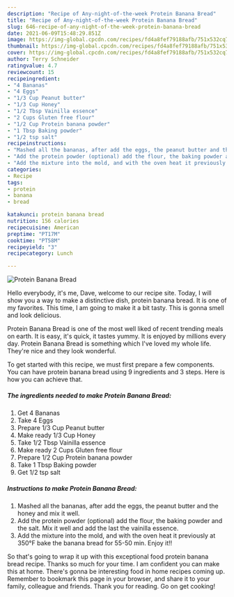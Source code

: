 ```yaml
---
description: "Recipe of Any-night-of-the-week Protein Banana Bread"
title: "Recipe of Any-night-of-the-week Protein Banana Bread"
slug: 646-recipe-of-any-night-of-the-week-protein-banana-bread
date: 2021-06-09T15:48:29.851Z
image: https://img-global.cpcdn.com/recipes/fd4a8fef79188afb/751x532cq70/protein-banana-bread-recipe-main-photo.jpg
thumbnail: https://img-global.cpcdn.com/recipes/fd4a8fef79188afb/751x532cq70/protein-banana-bread-recipe-main-photo.jpg
cover: https://img-global.cpcdn.com/recipes/fd4a8fef79188afb/751x532cq70/protein-banana-bread-recipe-main-photo.jpg
author: Terry Schneider
ratingvalue: 4.7
reviewcount: 15
recipeingredient:
- "4 Bananas"
- "4 Eggs"
- "1/3 Cup Peanut butter"
- "1/3 Cup Honey"
- "1/2 Tbsp Vainilla essence"
- "2 Cups Gluten free flour"
- "1/2 Cup Protein banana powder"
- "1 Tbsp Baking powder"
- "1/2 tsp salt"
recipeinstructions:
- "Mashed all the bananas, after add the eggs, the peanut butter and the honey and mix it well."
- "Add the protein powder (optional) add the flour, the baking powder and the salt. Mix it well and add the last the vainilla essence."
- "Add the mixture into the mold, and with the oven heat it previously at 350°F bake the banana bread for 55-50 min. Enjoy it!!"
categories:
- Recipe
tags:
- protein
- banana
- bread

katakunci: protein banana bread 
nutrition: 156 calories
recipecuisine: American
preptime: "PT17M"
cooktime: "PT58M"
recipeyield: "3"
recipecategory: Lunch

---
```



![Protein Banana Bread](https://img-global.cpcdn.com/recipes/fd4a8fef79188afb/751x532cq70/protein-banana-bread-recipe-main-photo.jpg)

Hello everybody, it's me, Dave, welcome to our recipe site. Today, I will show you a way to make a distinctive dish, protein banana bread. It is one of my favorites. This time, I am going to make it a bit tasty. This is gonna smell and look delicious.

Protein Banana Bread is one of the most well liked of recent trending meals on earth. It is easy, it's quick, it tastes yummy. It is enjoyed by millions every day. Protein Banana Bread is something which I've loved my whole life. They're nice and they look wonderful.




To get started with this recipe, we must first prepare a few components. You can have protein banana bread using 9 ingredients and 3 steps. Here is how you can achieve that.

<!--inarticleads1-->

##### The ingredients needed to make Protein Banana Bread:

1. Get 4 Bananas
1. Take 4 Eggs
1. Prepare 1/3 Cup Peanut butter
1. Make ready 1/3 Cup Honey
1. Take 1/2 Tbsp Vainilla essence
1. Make ready 2 Cups Gluten free flour
1. Prepare 1/2 Cup Protein banana powder
1. Take 1 Tbsp Baking powder
1. Get 1/2 tsp salt




<!--inarticleads2-->

##### Instructions to make Protein Banana Bread:

1. Mashed all the bananas, after add the eggs, the peanut butter and the honey and mix it well.
1. Add the protein powder (optional) add the flour, the baking powder and the salt. Mix it well and add the last the vainilla essence.
1. Add the mixture into the mold, and with the oven heat it previously at 350°F bake the banana bread for 55-50 min. Enjoy it!!




So that's going to wrap it up with this exceptional food protein banana bread recipe. Thanks so much for your time. I am confident you can make this at home. There's gonna be interesting food in home recipes coming up. Remember to bookmark this page in your browser, and share it to your family, colleague and friends. Thank you for reading. Go on get cooking!
